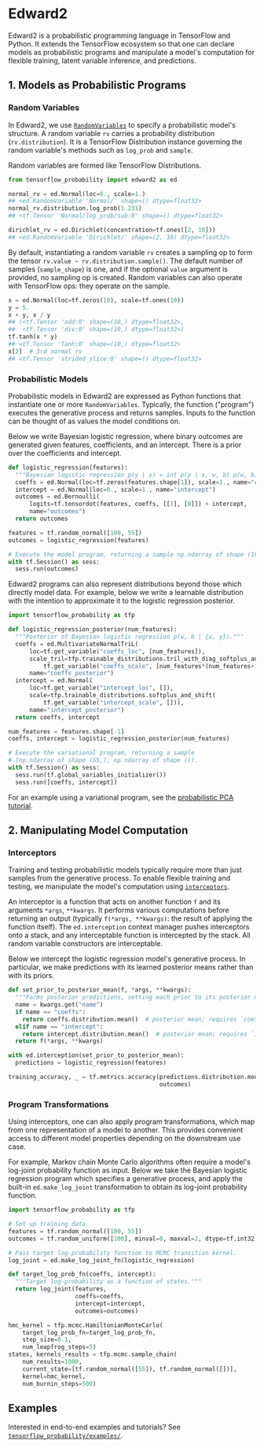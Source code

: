 # Edward2

Edward2 is a probabilistic programming language in TensorFlow and Python. It
extends the TensorFlow ecosystem so that one can declare models as
probabilistic programs and manipulate a model's computation for flexible
training, latent variable inference, and predictions.

## 1. Models as Probabilistic Programs

### Random Variables

In Edward2, we use
[`RandomVariables`](https://github.com/tensorflow/probability/blob/master/tensorflow_probability/python/edward2/random_variable.py)
to specify a probabilistic model's structure.
A random variable `rv` carries a probability distribution (`rv.distribution`).
It is a TensorFlow Distribution instance governing the random variable's methods
such as `log_prob` and `sample`.

Random variables are formed like TensorFlow Distributions.

```python
from tensorflow_probability import edward2 as ed

normal_rv = ed.Normal(loc=0., scale=1.)
## <ed.RandomVariable 'Normal/' shape=() dtype=float32>
normal_rv.distribution.log_prob(1.231)
## <tf.Tensor 'Normal/log_prob/sub:0' shape=() dtype=float32>

dirichlet_rv = ed.Dirichlet(concentration=tf.ones([2, 10]))
## <ed.RandomVariable 'Dirichlet/' shape=(2, 10) dtype=float32>
```

By default, instantiating a random variable `rv` creates a sampling op to form
the tensor `rv.value ~ rv.distribution.sample()`. The default number of samples
(`sample_shape`) is one, and if the optional `value` argument is provided, no
sampling op is created. Random variables can also operate with TensorFlow ops:
they operate on the sample.

```python
x = ed.Normal(loc=tf.zeros(10), scale=tf.ones(10))
y = 5.
x + y, x / y
## (<tf.Tensor 'add:0' shape=(10,) dtype=float32>,
##  <tf.Tensor 'div:0' shape=(10,) dtype=float32>)
tf.tanh(x * y)
## <tf.Tensor 'Tanh:0' shape=(10,) dtype=float32>
x[2]  # 3rd normal rv
## <tf.Tensor 'strided_slice:0' shape=() dtype=float32>
```

### Probabilistic Models

Probabilistic models in Edward2 are expressed as Python functions that
instantiate one or more `RandomVariables`. Typically, the function ("program")
executes the generative process and returns samples. Inputs to the
function can be thought of as values the model conditions on.

Below we write Bayesian logistic regression, where binary outcomes are generated
given features, coefficients, and an intercept. There is a prior over the
coefficients and intercept.

```python
def logistic_regression(features):
  """Bayesian logistic regression p(y | x) = int p(y | x, w, b) p(w, b) dwdb."""
  coeffs = ed.Normal(loc=tf.zeros(features.shape[1]), scale=1., name="coeffs")
  intercept = ed.Normal(loc=0., scale=1., name="intercept")
  outcomes = ed.Bernoulli(
      logits=tf.tensordot(features, coeffs, [[1], [0]]) + intercept,
      name="outcomes")
  return outcomes

features = tf.random_normal([100, 55])
outcomes = logistic_regression(features)

# Execute the model program, returning a sample np.ndarray of shape (100,).
with tf.Session() as sess:
  sess.run(outcomes)
```

Edward2 programs can also represent distributions beyond those which directly
model data. For example, below we write a learnable distribution with the
intention to approximate it to the logistic regression posterior.

```python
import tensorflow_probability as tfp

def logistic_regression_posterior(num_features):
  """Posterior of Bayesian logistic regression p(w, b | {x, y})."""
  coeffs = ed.MultivariateNormalTriL(
      loc=tf.get_variable("coeffs_loc", [num_features]),
      scale_tril=tfp.trainable_distributions.tril_with_diag_softplus_and_shift(
          tf.get_variable("coeffs_scale", [num_features*(num_features+1) / 2])),
      name="coeffs_posterior")
  intercept = ed.Normal(
      loc=tf.get_variable("intercept_loc", []),
      scale=tfp.trainable_distributions.softplus_and_shift(
          tf.get_variable("intercept_scale", [])),
      name="intercept_posterior")
  return coeffs, intercept

num_features = features.shape[-1]
coeffs, intercept = logistic_regression_posterior(num_features)

# Execute the variational program, returning a sample
# (np.ndarray of shape (55,), np.ndarray of shape ()).
with tf.Session() as sess:
  sess.run(tf.global_variables_initializer())
  sess.run([coeffs, intercept])
```

For an example using a variational program, see the
[probabilistic PCA tutorial](https://github.com/tensorflow/probability/blob/master/tensorflow_probability/examples/jupyter_notebooks/Probabilistic_PCA.ipynb).

## 2. Manipulating Model Computation

### Interceptors

Training and testing probabilistic models typically require more than just
samples from the generative process. To enable flexible training and testing, we
manipulate the model's computation using
[`interceptors`](https://github.com/tensorflow/probability/blob/master/tensorflow_probability/python/edward2/interceptor.py).

An interceptor is a function that acts on another function `f` and its arguments
`*args`, `**kwargs`. It performs various computations before returning an output
(typically `f(*args, **kwargs)`: the result of applying the function itself).
The `ed.interception` context manager pushes interceptors onto a stack, and any
interceptable function is intercepted by the stack. All random variable
constructors are interceptable.

Below we intercept the logistic regression model's generative process. In
particular, we make predictions with its learned posterior means rather than
with its priors.

```python
def set_prior_to_posterior_mean(f, *args, **kwargs):
  """Forms posterior predictions, setting each prior to its posterior mean."""
  name = kwargs.get("name")
  if name == "coeffs":
    return coeffs.distribution.mean()  # posterior mean; requires `coeffs` above
  elif name == "intercept":
    return intercept.distribution.mean()  # posterior mean; requires `intercept` above
  return f(*args, **kwargs)

with ed.interception(set_prior_to_posterior_mean):
  predictions = logistic_regression(features)

training_accuracy, _ = tf.metrics.accuracy(predictions.distribution.mode(),
                                           outcomes)
```

### Program Transformations

Using interceptors, one can also apply program transformations, which map
from one representation of a model to another. This provides convenient access
to different model properties depending on the downstream use case.

For example, Markov chain Monte Carlo algorithms often require a model's
log-joint probability function as input. Below we take the Bayesian logistic
regression program which specifies a generative process, and apply the built-in
`ed.make_log_joint` transformation to obtain its log-joint probability function.

```python
import tensorflow_probability as tfp

# Set up training data.
features = tf.random_normal([100, 55])
outcomes = tf.random_uniform([100], minval=0, maxval=2, dtype=tf.int32)

# Pass target log-probability function to MCMC transition kernel.
log_joint = ed.make_log_joint_fn(logistic_regression)

def target_log_prob_fn(coeffs, intercept):
  """Target log-probability as a function of states."""
  return log_joint(features,
                   coeffs=coeffs,
                   intercept=intercept,
                   outcomes=outcomes)

hmc_kernel = tfp.mcmc.HamiltonianMonteCarlo(
    target_log_prob_fn=target_log_prob_fn,
    step_size=0.1,
    num_leapfrog_steps=5)
states, kernels_results = tfp.mcmc.sample_chain(
    num_results=1000,
    current_state=[tf.random_normal([55]), tf.random_normal([])],
    kernel=hmc_kernel,
    num_burnin_steps=500)
```

## Examples

Interested in end-to-end examples and tutorials? See
[`tensorflow_probability/examples/`](https://github.com/tensorflow/probability/tree/master/tensorflow_probability/examples/).
